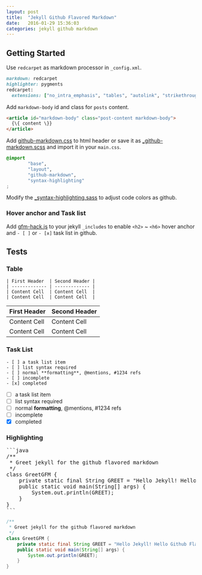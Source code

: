 ```yaml
---
layout: post
title:  "Jekyll Github Flavored Markdown"
date:   2016-01-29 15:36:03
categories: jekyll github markdown
---
```


## Getting Started

Use `redcarpet` as markdown processor in `_config.xml`.

```ruby
markdown: redcarpet
highlighter: pygments
redcarpet:
  extensions: ["no_intra_emphasis", "tables", "autolink", "strikethrough", "fenced_code_blocks", "with_toc_data"]
```

Add `markdown-body` id and class for `posts` content.

```html
<article id="markdown-body" class="post-content markdown-body">
  {\{ content \}}
</article>
```

Add [github-markdown.css][gfm-css] to html header or save it as [_github-markdown.scss][gfm-scss] and import it in your `main.css`.

```css
@import
        "base",
        "layout",
        "github-markdown",
        "syntax-highlighting"
;
```

Modify the [_syntax-highlighting.sass][gfm-hl] to adjust code colors as github.

### Hover anchor and Task list

Add [gfm-hack.js][gfm-al] to your jekyll `_includes` to enable `<h2>` ~ `<h6>` hover anchor and `- [ ]` or `- [x]` task list in github.

## Tests

### Table

```
| First Header  | Second Header |
| ------------- | ------------- |
| Content Cell  | Content Cell  |
| Content Cell  | Content Cell  |
```

| First Header  | Second Header |
| ------------- | ------------- |
| Content Cell  | Content Cell  |
| Content Cell  | Content Cell  |

### Task List

```
- [ ] a task list item
- [ ] list syntax required
- [ ] normal **formatting**, @mentions, #1234 refs
- [ ] incomplete
- [x] completed
```

- [ ] a task list item
- [ ] list syntax required
- [ ] normal **formatting**, @mentions, #1234 refs
- [ ] incomplete
- [x] completed

### Highlighting

<pre>
```java
/**
 * Greet jekyll for the github flavored markdown
 */
class GreetGFM {
    private static final String GREET = "Hello Jekyll! Hello Github Flavored Markdown!";
    public static void main(String[] args) {
        System.out.println(GREET);
    }
}
```
</pre>

```java
/**
 * Greet jekyll for the github flavored markdown
 */
class GreetGFM {
    private static final String GREET = "Hello Jekyll! Hello Github Flavored Markdown!";
    public static void main(String[] args) {
        System.out.println(GREET);
    }
}
```

[gfm-css]: https://github.com/sindresorhus/github-markdown-css
[gfm-scss]: https://github.com/galenlin/galenlin.github.io/blob/master/_sass/_github-markdown.scss
[gfm-hl]: https://github.com/galenlin/galenlin.github.io/blob/master/_sass/_syntax-highlighting.scss
[gfm-al]: https://github.com/galenlin/galenlin.github.io/blob/master/_includes/anchor_links.html
